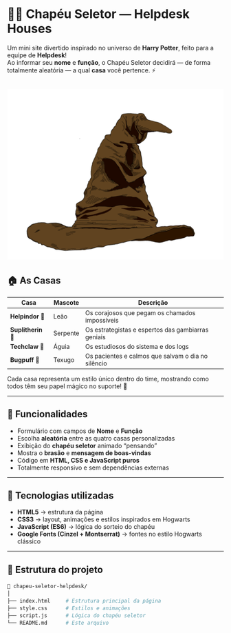 # 🧙‍♂️ Chapéu Seletor — Helpdesk Houses

Um mini site divertido inspirado no universo de **Harry Potter**, feito para a equipe de **Helpdesk**!  
Ao informar seu **nome** e **função**, o Chapéu Seletor decidirá — de forma totalmente aleatória — a qual **casa** você pertence. ⚡️

![Chapéu Seletor](assets/pngwing.com.png)
---

## 🏠 As Casas

| Casa | Mascote | Descrição |
|------|----------|-----------|
| **Helpindor 🦁** | Leão | Os corajosos que pegam os chamados impossíveis |
| **Suplitherin 🐍** | Serpente | Os estrategistas e espertos das gambiarras geniais |
| **Techclaw 🦅** | Águia | Os estudiosos do sistema e dos logs |
| **Bugpuff 🦡** | Texugo | Os pacientes e calmos que salvam o dia no silêncio |

Cada casa representa um estilo único dentro do time, mostrando como todos têm seu papel mágico no suporte! 💫

---

## 🚀 Funcionalidades

- Formulário com campos de **Nome** e **Função**
- Escolha **aleatória** entre as quatro casas personalizadas
- Exibição do **chapéu seletor** animado “pensando”
- Mostra o **brasão** e **mensagem de boas-vindas**
- Código em **HTML, CSS e JavaScript puros**
- Totalmente responsivo e sem dependências externas

---

## 🧩 Tecnologias utilizadas

- **HTML5** → estrutura da página  
- **CSS3** → layout, animações e estilos inspirados em Hogwarts  
- **JavaScript (ES6)** → lógica do sorteio do chapéu  
- **Google Fonts (Cinzel + Montserrat)** → fontes no estilo Hogwarts clássico  

---

## 📂 Estrutura do projeto

```bash
📁 chapeu-seletor-helpdesk/
│
├── index.html     # Estrutura principal da página
├── style.css      # Estilos e animações
├── script.js      # Lógica do chapéu seletor
└── README.md      # Este arquivo
